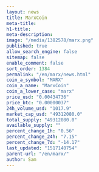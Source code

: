 ```yaml
---
layout: news
title: MarxCoin
meta-title: 
h1-title: 
meta-description: 
image: "/media/1382578/marx.png"
published: true
allow_search_engine: false
sitemap: false
enable_comment: false
sort_order: 1384
permalink: "/en/marx/news.html"
coin_a_symbol: "MARX"
coin_a_name: "MarxCoin"
coin_a_lower_case: "marx"
price_usd: "0.00434736"
price_btc: "0.00000037"
24h_volume_usd: "1017.9"
market_cap_usd: "49312080.0"
total_supply: "49312080.0"
available_supply: ""
percent_change_1h: "0.56"
percent_change_24h: "7.15"
percent_change_7d: "-14.17"
last_updated: "1517140754"
parent-url: "/en/marx/"
author: Sam
---
```


